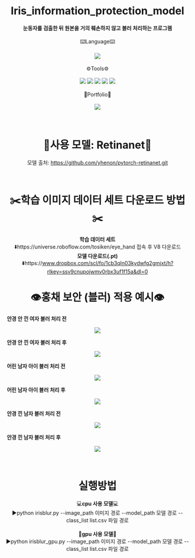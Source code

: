 # <div align="center">Iris_information_protection_model</div>
<div align="center"> <strong>눈동자를 검출한 뒤 원본을 거의 훼손하지 않고 블러 처리하는 프로그램</strong>
    
<div align="center">
    <div style="display: inline-block; text-align: center;">
        <div><br>⌨️Language⌨️</div>
        <br>
        <img src="https://img.shields.io/badge/python-3776AB?style=flat&logo=python&logoColor=white" />
        <br><br>
        <div>⚙️Tools⚙️</div>
        <br>
        <img src="https://img.shields.io/badge/github-181717?style=flat&logo=python&logoColor=white" />
        <img src="https://img.shields.io/badge/pycharm-000000?style=flat&logo=python&logoColor=white" />
        <img src="https://img.shields.io/badge/visualstudiocode-007ACC?style=flat&logo=python&logoColor=white" />
        <img src="https://img.shields.io/badge/pytorch-EE4C2C?style=flat&logo=python&logoColor=white" />
        <img src="https://img.shields.io/badge/opencv-5C3EE8?style=flat&logo=python&logoColor=white" />
        <br><br>
        <div>📝Portfolio📝</div>
        <br>
        <img src="https://img.shields.io/badge/notion-000000?style=flat&logo=python&logoColor=white" />
    </div>
</div><br>

 <br/>
 
# 🧠사용 모델: Retinanet🧠

모델 출처: https://github.com/yhenon/pytorch-retinanet.git

 <br/>
 
# ✂️학습 이미지 데이터 세트 다운로드 방법✂️
<strong>학습 데이터 세트</strong><br>
⬇️https://universe.roboflow.com/tosiken/eye_hand 접속 후 V8 다운로드<br>
<strong>모델 다운로드(.pt)</strong><br>
⬇️https://www.dropbox.com/scl/fo/1cb3qln03kydwfg2gmjxt/h?rlkey=ssv9cnupojwmv0rbx3uf1f15a&dl=0
 <br/>
 
# 👁️홍채 보안 (블러) 적용 예시👁️</div>

<strong>&nbsp;&nbsp;안경 안 낀 여자 블러 처리 전</strong>
<p align="center">
  <img src="https://github.com/nagoriyouki/Iris_information_protection_model/assets/130470442/76019605-a8d9-420d-b217-2fd44ac12553">
</p>

<strong>&nbsp;&nbsp;안경 안 낀 여자 블러 처리 후</strong>
<p align="center">
  <img src="https://github.com/nagoriyouki/Iris_information_protection_model/assets/130470442/cbd8fe7a-64eb-4f81-ad2b-3ab10e03857d">
</p>

<strong>&nbsp;&nbsp;어린 남자 아이 블러 처리 전</strong>
<p align="center">
  <img src="https://github.com/nagoriyouki/Iris_information_protection_model/assets/130470442/be9d819f-cf4c-4dec-bf66-595edb54ed86">
</p>

<strong>&nbsp;&nbsp;어린 남자 아이 블러 처리 후</strong>
<p align="center">
  <img src="https://github.com/nagoriyouki/Iris_information_protection_model/assets/130470442/04d67edf-8e66-4ff7-abd0-892f54901291">
</p>

<strong>&nbsp;&nbsp;안경 낀 남자 블러 처리 전</strong>
<p align="center">
  <img src="https://github.com/nagoriyouki/Iris_information_protection_model/assets/130470442/7dc2e193-c6d7-44d7-b0de-594504e7da43">
</p>

<strong>&nbsp;&nbsp;안경 낀 남자 블러 처리 후</strong>
<p align="center">
  <img src="https://github.com/nagoriyouki/Iris_information_protection_model/assets/130470442/8d4ef0f3-e6ba-428b-98aa-be1f15a463a9">
</p>
<div align="center">
    
 <br/>
    
# 실행방법
💻<strong>cpu 사용 모델</strong>💻<br>
▶️python irisblur.py --image_path 이미지 경로 --model_path 모델 경로 --class_list list.csv 파일 경로<br><br>
🚀<strong>gpu 사용 모델</strong>🚀<br>
▶️python irisblur_gpu.py --image_path 이미지 경로 --model_path 모델 경로 --class_list list.csv 파일 경로
</div>
